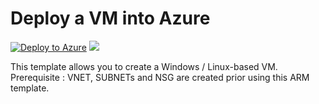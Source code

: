 # Deploy a VM into Azure

[![Deploy to Azure](http://azuredeploy.net/deploybutton.png)](https://portal.azure.com/#create/Microsoft.Template/uri/https%3A%2F%2Fraw.githubusercontent.com%2Fdcs-cloud%2Fpublic-ARMtemplate%2Fmaster%2FVMCreation2%2Fazuredeploy.json)
<a href="http://armviz.io/#/?load=https%3A%2F%2Fraw.githubusercontent.com%2Fdcs-cloud%2FARM-template%2Fmaster%2FVMCreation2%2Fazuredeploy.json" target="_blank">
    <img src="http://armviz.io/visualizebutton.png"/>
</a>

This template allows you to create a Windows / Linux-based VM. </a>
Prerequisite : VNET, SUBNETs and NSG are created prior using this ARM template. </a>
